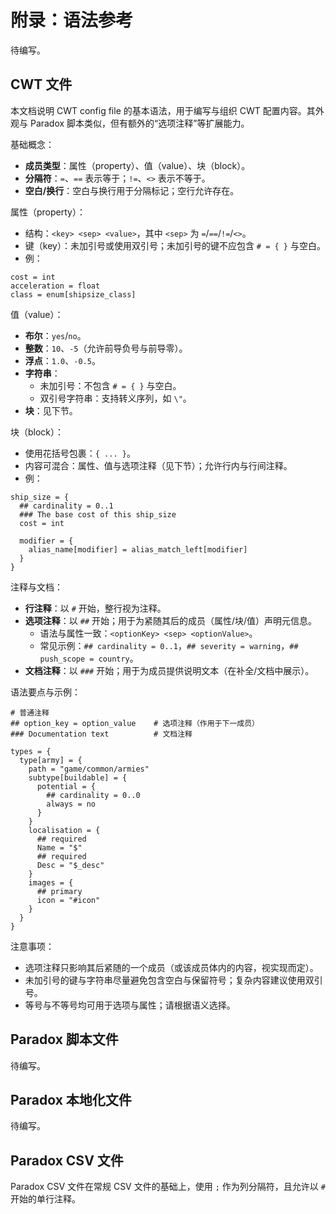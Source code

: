 # 附录：语法参考

待编写。

<!-- @ai-generated DS
本节提供关于语法的权威参考信息，采用简洁的技术文档风格。
目标是成为开发过程中的速查手册，方便快速定位关键信息。
-->

## CWT 文件

<!-- AI: maps to icu.windea.pls.cwt.CwtLanguage; icu.windea.pls.cwt.CwtFileType -->
<!-- AI: impl-notes
Language id: CWT; default extension: .cwt. This section describes surface syntax and lexer tokens; details follow the plugin grammar.
-->

本文档说明 CWT config file 的基本语法，用于编写与组织 CWT 配置内容。其外观与 Paradox 脚本类似，但有额外的“选项注释”等扩展能力。

基础概念：

* __成员类型__：属性（property）、值（value）、块（block）。
* __分隔符__：`=`、`==` 表示等于；`!=`、`<>` 表示不等于。
* __空白/换行__：空白与换行用于分隔标记；空行允许存在。

属性（property）：

* 结构：`<key> <sep> <value>`，其中 `<sep>` 为 `=`/`==`/`!=`/`<>`。
* 键（key）：未加引号或使用双引号；未加引号的键不应包含 `# = { }` 与空白。
* 例：

```cwt
cost = int
acceleration = float
class = enum[shipsize_class]
```

值（value）：

* __布尔__：`yes`/`no`。
* __整数__：`10`、`-5`（允许前导负号与前导零）。
* __浮点__：`1.0`、`-0.5`。
* __字符串__：
  - 未加引号：不包含 `# = { }` 与空白。
  - 双引号字符串：支持转义序列，如 `\"`。
* __块__：见下节。

块（block）：

* 使用花括号包裹：`{ ... }`。
* 内容可混合：属性、值与选项注释（见下节）；允许行内与行间注释。
* 例：

```cwt
ship_size = {
  ## cardinality = 0..1
  ### The base cost of this ship_size
  cost = int

  modifier = {
    alias_name[modifier] = alias_match_left[modifier]
  }
}
```

注释与文档：

* __行注释__：以 `#` 开始，整行视为注释。
* __选项注释__：以 `##` 开始；用于为紧随其后的成员（属性/块/值）声明元信息。
  - 语法与属性一致：`<optionKey> <sep> <optionValue>`。
  - 常见示例：`## cardinality = 0..1`，`## severity = warning`，`## push_scope = country`。
* __文档注释__：以 `###` 开始；用于为成员提供说明文本（在补全/文档中展示）。

语法要点与示例：

```cwt
# 普通注释
## option_key = option_value    # 选项注释（作用于下一成员）
### Documentation text          # 文档注释

types = {
  type[army] = {
    path = "game/common/armies"
    subtype[buildable] = {
      potential = {
        ## cardinality = 0..0
        always = no
      }
    }
    localisation = {
      ## required
      Name = "$"
      ## required
      Desc = "$_desc"
    }
    images = {
      ## primary
      icon = "#icon"
    }
  }
}
```

注意事项：

* 选项注释只影响其后紧随的一个成员（或该成员体内的内容，视实现而定）。
* 未加引号的键与字符串尽量避免包含空白与保留符号；复杂内容建议使用双引号。
* 等号与不等号均可用于选项与属性；请根据语义选择。

## Paradox 脚本文件

待编写。

<!-- @ai-generated DS
描述：脚本语法权威参考
编写思路：
- 语法结构：块/键值对/列表的规范格式
- 特殊语法：内联脚本/表达式的高级用法
- 注释规范：支持的单行和多行注释
- 示例：展示符合规范的事件脚本结构
-->

## Paradox 本地化文件

待编写。

<!-- @ai-generated DS
描述：.yml本地化文件完整规范
编写思路：
- 文件结构：键值对组织标准
- 富文本标记：§符号命令全集
- 多语言支持：locale代码标准
- 示例：展示包含条件表达式的复杂本地化条目
-->

## Paradox CSV 文件

Paradox CSV 文件在常规 CSV 文件的基础上，使用 `;` 作为列分隔符，且允许以 `#` 开始的单行注释。